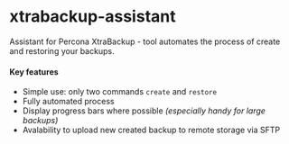 # xtrabackup-assistant
Assistant for Percona XtraBackup - tool automates the process of create and restoring your backups.

#### Key features
- Simple use: only two commands `create` and `restore`
- Fully automated process
- Display progress bars where possible _(especially handy for large backups)_
- Avalability to upload new created backup to remote storage via SFTP
